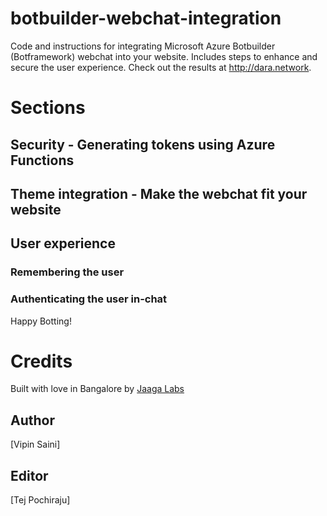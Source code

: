 # botbuilder-webchat-integration
Code and instructions for integrating Microsoft Azure Botbuilder (Botframework) webchat into your website. Includes steps to enhance and secure the user experience. Check out the results at http://dara.network.

# Sections

## Security - Generating tokens using Azure Functions

## Theme integration - Make the webchat fit your website

## User experience

### Remembering the user

### Authenticating the user in-chat 

Happy Botting!

# Credits

Built with love in Bangalore by [Jaaga Labs](http://jaaga.in/labs)

## Author

[Vipin Saini]

## Editor

[Tej Pochiraju]